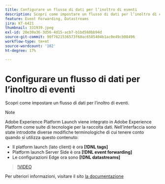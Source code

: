 ```yaml
---
title: Configurare un flusso di dati per l’inoltro di eventi
description: Scopri come impostare un flusso di dati per l’inoltro di eventi.
feature: Event Forwarding, Datastreams
jira: KT-6421
thumbnail: 331939.jpeg
exl-id: 20e30a36-3d56-4d15-acb7-b1bd560bb94d
source-git-commit: 90f7621536573f60ac6585404b1ac0e49cb08496
workflow-type: tm+mt
source-wordcount: '102'
ht-degree: 17%

---
```


# Configurare un flusso di dati per l’inoltro di eventi

Scopri come impostare un flusso di dati per l’inoltro di eventi.

>[!NOTE]
>
>Adobe Experience Platform Launch viene integrato in Adobe Experience Platform come suite di tecnologie per la raccolta dati. Nell’interfaccia sono state introdotte diverse modifiche terminologiche di cui tenere conto quando si utilizza questo contenuto:
> 
> * Il platform launch (lato client) è ora **[!DNL tags]**
> * Platform launch Server Side è ora **[!DNL event forwarding]**
> * Le configurazioni Edge ora sono **[!DNL datastreams]**

>[!VIDEO](https://video.tv.adobe.com/v/331939?quality=12&learn=on)

Per ulteriori informazioni, visitare il sito [la documentazione](https://experienceleague.adobe.com/docs/experience-platform/tags/event-forwarding/getting-started.html#create-a-datastream)
